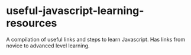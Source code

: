 # useful-javascript-learning-resources
A compilation of useful links and steps to learn Javascript. Has links from novice to advanced level learning.
